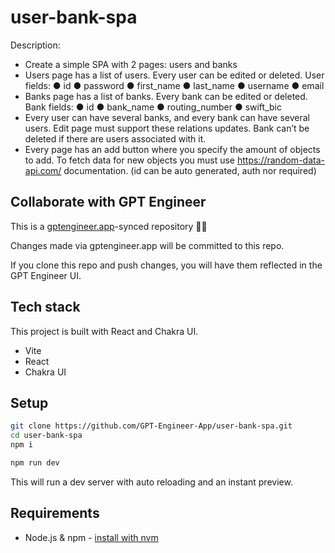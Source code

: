 # user-bank-spa

Description:
- Create a simple SPA with 2 pages: users and banks
- Users page has a list of users. Every user can be edited or deleted.
User fields:
● id
● password
● first_name
● last_name
● username
● email
- Banks page has a list of banks. Every bank can be edited or deleted.
Bank fields:
● id
● bank_name
● routing_number
● swift_bic
- Every user can have several banks, and every bank can have several users. Edit page must
support these relations updates. Bank can’t be deleted if there are users associated with it.
- Every page has an add button where you specify the amount of objects to add. To fetch data
for new objects you must use https://random-data-api.com/ documentation. (id can be auto
generated, auth nor required)


## Collaborate with GPT Engineer

This is a [gptengineer.app](https://gptengineer.app)-synced repository 🌟🤖

Changes made via gptengineer.app will be committed to this repo.

If you clone this repo and push changes, you will have them reflected in the GPT Engineer UI.

## Tech stack

This project is built with React and Chakra UI.

- Vite
- React
- Chakra UI

## Setup

```sh
git clone https://github.com/GPT-Engineer-App/user-bank-spa.git
cd user-bank-spa
npm i
```

```sh
npm run dev
```

This will run a dev server with auto reloading and an instant preview.

## Requirements

- Node.js & npm - [install with nvm](https://github.com/nvm-sh/nvm#installing-and-updating)
